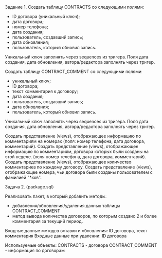 Задание 1.
Создать таблицу CONTRACTS со следующими полями:
- ID договора (уникальный ключ);
- дата договора;
- номер телефона;
- дата создания;
- пользователь, создавший запись;
- дата обновления;
- пользователь, который обновил запись.
 
Уникальный ключ заполнять через sequences из тригера. Поля дата создания, дата обновления, автора/редактора заполнять через тригер.
 
Создать таблицу CONTRACT_COMMENT со следующими полями:
- уникальный ключ;
- ID договора;
- текст комментария к договору;
- дата создания;
- пользователь, создавший запись;
- дата обновления;
- пользователь, который обновил запись.
 
Уникальный ключ заполнять через sequences из тригера. Поля дата создания, дата обновления, автора/редактора заполнять через тригер.
 
Создать представление (views), отображающее информацию по комментариям на номерах (поля: номер телефона, дата договора, комментарий).
Создать представление (views), отображающее информацию по комментариям, договора которых были созданы на этой неделе. (поля номер телефона, дата договора, комментарий).
Создать представление (views), отображающее количество комментариев по каждому договору.
Создать представление (views), отображающее номера, чьи договора были созданы пользователем с фамилией "*ков".
 
Задача 2. (package.sql)


Реализовать пакет, в который добавить методы:
- добавления/обновления/удаления данных таблицы CONTRACT_COMMENT
- метод вывода количества договоров, по которым создано 2 и более комментария за текущий период.
 
Входные данные методов вставки и обновления: ID договора, текст комментария
Входные данные при удалении: ID договора
 
Используемые объекты:
CONTRACTS - договора
CONTRACT_COMMENT - информация по договорам
